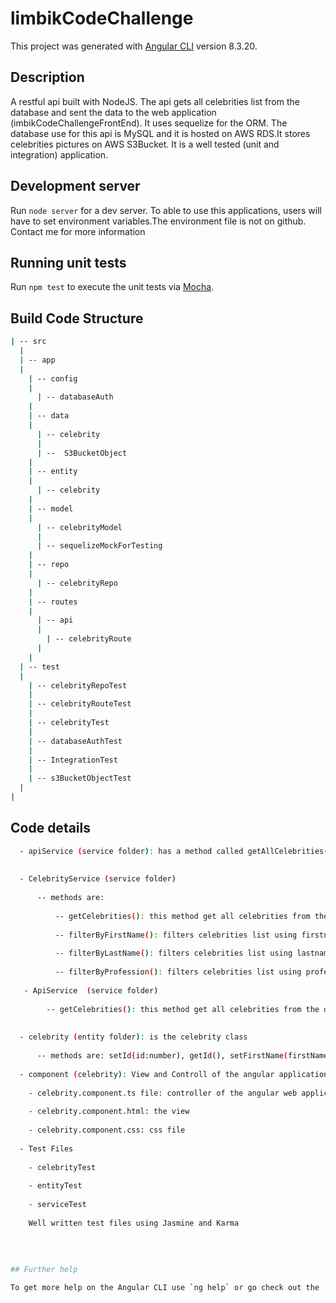 # limbikCodeChallenge

This project was generated with [Angular CLI](https://github.com/angular/angular-cli) version 8.3.20.

## Description

A restful api built with NodeJS. The api gets all celebrities list from the database and sent the data to the web application (imbikCodeChallengeFrontEnd). It uses sequelize for the ORM. The database use for this api is MySQL and it is hosted on AWS RDS.It stores celebrities pictures on AWS S3Bucket. It is a well tested (unit and integration) application.

## Development server

Run `node server` for a dev server. To able to use this applications, users will have to set environment variables.The environment file is not on github. Contact me for more information



## Running unit tests

Run `npm test` to execute the unit tests via [Mocha](https://github.com/mochajs/mocha).


## Build Code Structure
```bash
| -- src
  |
  | -- app 
  |
    | -- config
    |
      | -- databaseAuth
    |
    | -- data
    |
      | -- celebrity
      |
      | --  S3BucketObject
    |
    | -- entity
    |
      | -- celebrity
    |
    | -- model
    |
      | -- celebrityModel
      |
      | -- sequelizeMockForTesting
    |
    | -- repo
    |
      | -- celebrityRepo
    |
    | -- routes
    |
      | -- api
      |
        | -- celebrityRoute
      |
    |
  | -- test 
  |
    | -- celebrityRepoTest
    |
    | -- celebrityRouteTest
    |
    | -- celebrityTest
    | 
    | -- databaseAuthTest
    |
    | -- IntegrationTest
    |
    | -- s3BucketObjectTest
  |
|
  ```

## Code details
```bash
  - apiService (service folder): has a method called getAllCelebrities() with parameter. This method calls http get method. API Url is passed to the http get method from app.config.ts using @Inject(). http get method fecthes data from the server and return an Observable
  
  
  - CelebrityService (service folder) 
  
      -- methods are:
      
          -- getCelebrities(): this method get all celebrities from the databse by calling  getAllCelebrities in API Service. It returns Observable
          
          -- filterByFirstName(): filters celebrities list using firstname. It accepts firstname as parameter
          
          -- filterByLastName(): filters celebrities list using lastname. It accepts lastname as parameter
          
          -- filterByProfession(): filters celebrities list using profession. It accepts profession as parameter
   
   - ApiService  (service folder)
   
        -- getCelebrities(): this method get all celebrities from the databse by calling http get. It returns Observable
        
        
  - celebrity (entity folder): is the celebrity class
  
      -- methods are: setId(id:number), getId(), setFirstName(firstName:string), getFirstName(), setLastName(lastName:string), getLastName(), setProfession(profession:string),  getProfession(), setProfile(profile:any), getProfile()
  
  - component (celebrity): View and Controll of the angular application
    
    - celebrity.component.ts file: controller of the angular web applications. fecthes data from database Celebrity Service class, process the data and sent needed data to the view for display
    
    - celebrity.component.html: the view
    
    - celebrity.component.css: css file
  
  - Test Files
    
    - celebrityTest
    
    - entityTest
    
    - serviceTest
    
    Well written test files using Jasmine and Karma
    
      
      
      
## Further help

To get more help on the Angular CLI use `ng help` or go check out the [Angular CLI README](https://github.com/angular/angular-cli/blob/master/README.md).
